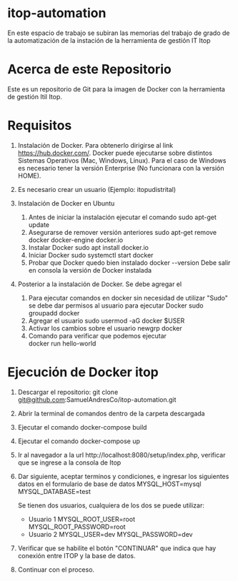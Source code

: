 # itop-automation
En este espacio de trabajo se subiran las memorias del trabajo de grado de la automatización de la instación de la herramienta de gestión IT Itop

# Acerca de este Repositorio
Este es un repositorio de Git para la imagen de Docker con la herramienta de gestión Itil Itop. 

# Requisitos 
1. Instalación de Docker. Para obtenerlo dirigirse al link https://hub.docker.com/. Docker puede ejecutarse sobre distintos Sistemas Operativos (Mac, Windows, Linux). Para el caso de Windows es necesario tener la versión Enterprise (No funcionara con la versión HOME).
2. Es necesario crear un usuario (Ejemplo: itopudistrital)

3. Instalación de Docker en Ubuntu

   1. Antes de iniciar la instalación ejecutar el comando
      sudo apt-get update
   2. Asegurarse de remover versión anteriores
      sudo apt-get remove docker docker-engine docker.io
   3. Instalar Docker
      sudo apt install docker.io
   4. Iniciar Docker
      sudo systemctl start docker
   5. Probar que Docker quedo bien instalado
      docker --version 
      Debe salir en consola la versión de Docker instalada    
4. Posterior a la instalación de Docker. Se debe agregar el 
    1. Para ejecutar comandos en docker sin necesidad de utilizar "Sudo" se debe dar permisos al usuario para ejecutar Docker
       sudo groupadd docker
    2. Agregar el usuario 
       sudo usermod -aG docker $USER
    3. Activar los cambios sobre el usuario
        newgrp docker 
    4. Comando para verificar que podemos ejecutar  
       docker run hello-world

# Ejecución de Docker itop
   1. Descargar el repositorio: git clone git@github.com:SamuelAndresCo/itop-automation.git
   2. Abrir la terminal de comandos dentro de la carpeta descargada
   3. Ejecutar el comando docker-compose build
   4. Ejecutar el comando docker-compose up
   5. Ir al navegador a la url http://localhost:8080/setup/index.php, verificar que se ingrese a la consola de Itop
   6. Dar siguiente, aceptar terminos y condiciones, e ingresar los siguientes datos en el formulario de base de datos
      MYSQL_HOST=mysql
      MYSQL_DATABASE=test
      
      Se tienen dos usuarios, cualquiera de los dos se puede utilizar:
      
      - Usuario 1
         MYSQL_ROOT_USER=root
         MYSQL_ROOT_PASSWORD=root
      - Usuario 2
         MYSQL_USER=dev
         MYSQL_PASSWORD=dev
   
   7. Verificar que se habilite el botón "CONTINUAR" que indica que hay conexión entre ITOP y la base de datos.
   8. Continuar con el proceso.
   
   
   
   
   
   
   
   
      

